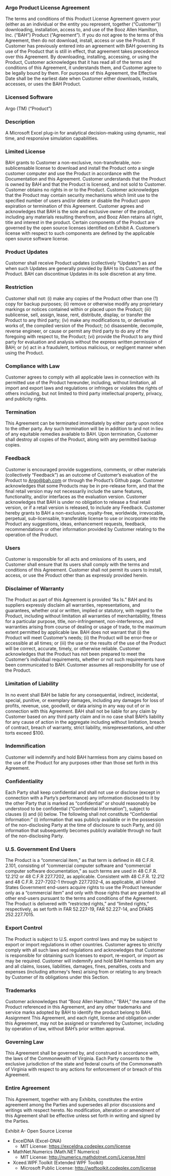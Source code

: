 ### Argo Product License Agreement

The terms and conditions of this Product License Agreement govern your (either as an individual or the entity you represent, together (“Customer”)) downloading, installation, access to, and use of the Booz Allen Hamilton, Inc. (“BAH”) Product (“Agreement”). If you do not agree to the terms of this Agreement, then do not download, install, access or use the Product. If Customer has previously entered into an agreement with BAH governing its use of the Product that is still in effect, that agreement takes precedence over this Agreement. By downloading, installing, accessing, or using the Product, Customer acknowledges that it has read all of the terms and conditions of this Agreement, it understands them, and Customer agree to be legally bound by them. For purposes of this Agreement, the Effective Date shall be the earliest date when Customer either downloads, installs, accesses, or uses the BAH Product.

### Licensed Software
Argo (TM) (“Product”)

### Description
A Microsoft Excel plug-in for analytical decision-making using dynamic, real time, and responsive simulation capabilities.

### Limited License
BAH grants to Customer a non-exclusive, non-transferable, non-sublicensable license to download and install the Product onto a single customer computer and use the Product in accordance with the Documentation and this Agreement. Customer understands that the Product is owned by BAH and that the Product is licensed, and not sold to Customer. Customer obtains no rights in or to the Product. Customer acknowledges that the Product may contain security mechanisms which limit use to the specified number of users and/or delete or disable the Product upon expiration or termination of this Agreement. Customer agrees and acknowledges that BAH is the sole and exclusive owner of the product, including any materials resulting therefrom, and Booz Allen retains all right, title and interest in the product. Certain components of the Product are governed by the open source licenses identified on Exhibit A. Customer’s license with respect to such components are defined by the applicable open source software license.

### Product Updates
Customer shall receive Product updates (collectively “Updates”) as and when such Updates are generally provided by BAH to its Customers of the Product. BAH can discontinue Updates in its sole discretion at any time.

### Restriction
Customer shall not: (i) make any copies of the Product other than one (1) copy for backup purposes; (ii) remove or otherwise modify any proprietary markings or notices contained within or placed upon the Product; (iii) sublicense, sell, assign, lease, rent, distribute, display, or transfer the Product to any third party; (iv) make any modifications to, or derivative works of, the compiled version of the Product; (v) disassemble, decompile, reverse engineer, or cause or permit any third party to do any of the foregoing with respect to, the Product; (vi) provide the Product to any third party for evaluation and analysis without the express written permission of BAH; or (v) act in a fraudulent, tortious malicious, or negligent manner when using the Product.

### Compliance with Law
Customer agrees to comply with all applicable laws in connection with its permitted use of the Product hereunder, including, without limitation, all import and export laws and regulations or infringes or violates the rights of others including, but not limited to third party intellectual property, privacy, and publicity rights.

### Termination
This Agreement can be terminated immediately by either party upon notice to the other party. Any such termination will be in addition to and not in lieu of any equitable remedies available to BAH. Upon termination, Customer shall destroy all copies of the Product, along with any permitted backup copies.

### Feedback
Customer is encouraged provide suggestions, comments, or other materials (collectively “Feedback”) as an outcome of Customer’s evaluation of the Product to Argo@bah.com or through the Product’s Github page. Customer acknowledges that some Products may be in pre-release form, and that the final retail version may not necessarily include the same features, functionality, and/or interfaces as the evaluation version. Customer acknowledges that BAH is under no obligation to release a final retail version, or if a retail version is released, to include any Feedback. Customer hereby grants to BAH a non-exclusive, royalty-free, worldwide, irrevocable, perpetual, sub-licensable, transferable license to use or incorporate into the Product any suggestions, ideas, enhancement requests, feedback, recommendations or other information provided by Customer relating to the operation of the Product.

### Users
Customer is responsible for all acts and omissions of its users, and Customer shall ensure that its users shall comply with the terms and conditions of this Agreement.  Customer shall not permit its users to install, access, or use the Product other than as expressly provided herein.

### Disclaimer of Warranty
The Product as part of this Agreement is provided “As Is.” BAH and its suppliers expressly disclaim all warranties, representations, and guarantees, whether oral or written, implied or statutory, with regard to the Product, including without limitation all warranties of merchantability, fitness for a particular purpose, title, non-infringement, non-interference, and warranties arising from course of dealing or usage of trade, to the maximum extent permitted by applicable law. BAH does not warrant that (i) the Product will meet Customer’s needs; (ii) the Product will be error-free or accessible at all times; or (iii) the use or the results of the use of the Product will be correct, accurate, timely, or otherwise reliable. Customer acknowledges that the Product has not been prepared to meet the Customer’s individual requirements, whether or not such requirements have been communicated to BAH. Customer assumes all responsibility for use of the Product.

### Limitation of Liability
In no event shall BAH be liable for any consequential, indirect, incidental, special, punitive, or exemplary damages, including any damages for loss of profits, revenue, use, goodwill, or data arising in any way out of or in connection with this Agreement. BAH shall not be liable for any claim by Customer based on any third party claim and in no case shall BAH’s liability for any cause of action in the aggregate including without limitation, breach of contract, breach of warranty, strict liability, misrepresentations, and other torts exceed $100.

### Indemnification
Customer will indemnify and hold BAH harmless from any claims based on the use of the Product for any purposes other than those set forth in this Agreement.

### Confidentiality
Each Party shall keep confidential and shall not use or disclose (except in connection with a Party’s performance) any information disclosed to it by the other Party that is marked as “confidential” or should reasonably be understood to be confidential (“Confidential Information”), subject to clauses (i) and (ii) below. The following shall not constitute “Confidential Information:” (i) information that was publicly available or in the possession of the non-disclosing Party at the time of disclosure to such Party, and (ii) information that subsequently becomes publicly available through no fault of the non-disclosing Party.

### U.S. Government End Users
The Product is a “commercial item,” as that term is defined in 48 C.F.R. 2.101, consisting of “commercial computer software and “commercial computer software documentation,” as such terms are used in 48 C.F.R. 12.212 or 48 C.F.R 227.7202, as applicable.  Consistent with 48 C.F.R. 12.212 and 48 C.F.R. 227-7202-1 through 227.7202-4, as applicable, all United States Government end-users acquire rights to use the Product hereunder only as a “commercial item” and only with those rights that are granted to all other end-users pursuant to the terms and conditions of the Agreement.  The Product is delivered with “restricted rights,” and “limited rights,” respectively, as set forth in FAR 52.227-19, FAR 52.227-14, and DFARS 252.227.7015.

### Export Control
The Product is subject to U.S. export control laws and may be subject to export or import regulations in other countries.  Customer agrees to strictly comply with all such laws and regulations and acknowledges that Customer is responsible for obtaining such licenses to export, re-export, or import as may be required.  Customer will indemnify and hold BAH harmless from any and all claims, losses, liabilities, damages, fines, penalties, costs and expenses (including attorney's fees) arising from or relating to any breach by Customer of its obligations under this Section.

### Trademarks
Customer acknowledges that “Booz Allen Hamilton,” “BAH,” the name of the Product referenced in this Agreement, and any other trademarks and service marks adopted by BAH to identify the product belong to BAH.
Assignment	This Agreement, and each right, license and obligation under this Agreement, may not be assigned or transferred by Customer, including by operation of law, without BAH’s prior written approval.

### Governing Law
This Agreement shall be governed by, and construed in accordance with, the laws of the Commonwealth of Virginia. Each Party consents to the exclusive jurisdiction of the state and federal courts of the Commonwealth of Virginia with respect to any actions for enforcement of or breach of this Agreement.

### Entire Agreement
This Agreement, together with any Exhibits, constitutes the entire agreement among the Parties and supersedes all prior discussions and writings with respect hereto. No modification, alteration or amendment of this Agreement shall be effective unless set forth in writing and signed by the Parties.


Exhibit A- Open Source License

- ExcelDNA (Excel-DNA)
	- MIT License: https://exceldna.codeplex.com/license
- MathNet.Numerics (Math.NET Numerics)
	- MIT License: http://numerics.mathdotnet.com/License.html
- Xceed.WPF.Toolkit (Extended WPF Toolkit)
	- Microsoft Public License: http://wpftoolkit.codeplex.com/license

